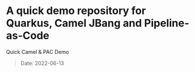 # A quick demo repository for Quarkus, Camel JBang and Pipeline-as-Code
Quick Camel & PAC Demo
> Date: 2022-06-13

